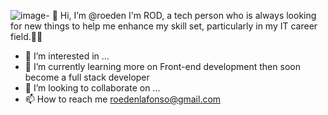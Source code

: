 ![image](https://github.com/roeden/roeden/assets/152335412/8ec52252-7d19-405b-80b9-aff5e844c69e)- 👋 Hi, I’m @roeden I'm ROD, a tech person who is always looking for new things to help me enhance my skill set, particularly in my IT career field.👨‍💻
- 👀 I’m interested in ...
- 🌱 I’m currently learning more on Front-end development then soon become a full stack developer
- 💞️ I’m looking to collaborate on ...
- 📫 How to reach me roedenlafonso@gmail.com 

<!---
roeden/roeden is a ✨ special ✨ repository because its `README.md` (this file) appears on your GitHub profile.
You can click the Preview link to take a look at your changes.
--->
